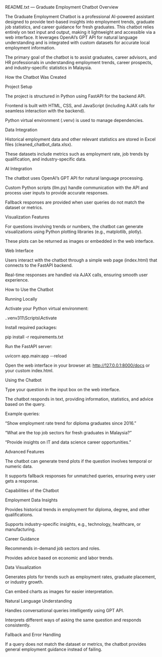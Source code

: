 README.txt — Graduate Employment Chatbot
Overview

The Graduate Employment Chatbot is a professional AI-powered assistant designed to provide text-based insights into employment trends, graduate job statistics, and career guidance for fresh graduates. This chatbot relies entirely on text input and output, making it lightweight and accessible via a web interface. It leverages OpenAI’s GPT API for natural language understanding and is integrated with custom datasets for accurate local employment information.

The primary goal of the chatbot is to assist graduates, career advisors, and HR professionals in understanding employment trends, career prospects, and industry-specific statistics in Malaysia.

How the Chatbot Was Created

Project Setup

The project is structured in Python using FastAPI for the backend API.

Frontend is built with HTML, CSS, and JavaScript (including AJAX calls for seamless interaction with the backend).

Python virtual environment (.venv) is used to manage dependencies.

Data Integration

Historical employment data and other relevant statistics are stored in Excel files (cleaned_chatbot_data.xlsx).

These datasets include metrics such as employment rate, job trends by qualification, and industry-specific data.

AI Integration

The chatbot uses OpenAI’s GPT API for natural language processing.

Custom Python scripts (llm.py) handle communication with the API and process user inputs to provide accurate responses.

Fallback responses are provided when user queries do not match the dataset or metrics.

Visualization Features

For questions involving trends or numbers, the chatbot can generate visualizations using Python plotting libraries (e.g., matplotlib, plotly).

These plots can be returned as images or embedded in the web interface.

Web Interface

Users interact with the chatbot through a simple web page (index.html) that connects to the FastAPI backend.

Real-time responses are handled via AJAX calls, ensuring smooth user experience.

How to Use the Chatbot

Running Locally

Activate your Python virtual environment:

.\.venv311\Scripts\Activate


Install required packages:

pip install -r requirements.txt


Run the FastAPI server:

uvicorn app.main:app --reload


Open the web interface in your browser at: http://127.0.0.1:8000/docs or your custom index.html.

Using the Chatbot

Type your question in the input box on the web interface.

The chatbot responds in text, providing information, statistics, and advice based on the query.

Example queries:

“Show employment rate trend for diploma graduates since 2016.”

“What are the top job sectors for fresh graduates in Malaysia?”

“Provide insights on IT and data science career opportunities.”

Advanced Features

The chatbot can generate trend plots if the question involves temporal or numeric data.

It supports fallback responses for unmatched queries, ensuring every user gets a response.

Capabilities of the Chatbot

Employment Data Insights

Provides historical trends in employment for diploma, degree, and other qualifications.

Supports industry-specific insights, e.g., technology, healthcare, or manufacturing.

Career Guidance

Recommends in-demand job sectors and roles.

Provides advice based on economic and labor trends.

Data Visualization

Generates plots for trends such as employment rates, graduate placement, or industry growth.

Can embed charts as images for easier interpretation.

Natural Language Understanding

Handles conversational queries intelligently using GPT API.

Interprets different ways of asking the same question and responds consistently.

Fallback and Error Handling

If a query does not match the dataset or metrics, the chatbot provides general employment guidance instead of failing.